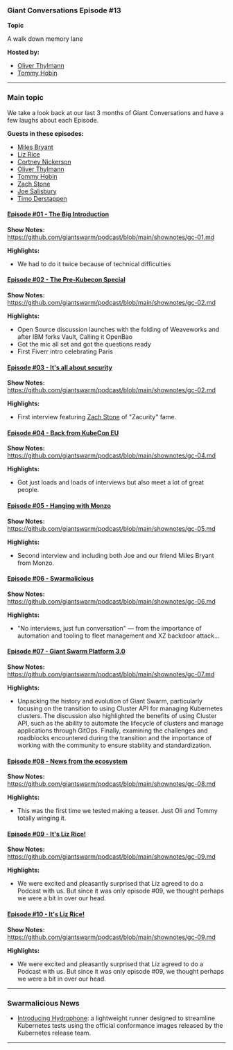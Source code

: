 ### Giant Conversations Episode #13

**Topic** 

A walk down memory lane

**Hosted by:** 

* [Oliver Thylmann](https://twitter.com/othylmann)
* [Tommy Hobin](https://twitter.com/tommyhobin)

------------------------------------------------------------------------------------------------------------------------------
### Main topic
We take a look back at our last 3 months of Giant Conversations and have a few laughs about each Episode.

**Guests in these episodes:** 
* [Miles Bryant](https://www.linkedin.com/in/milesbryant/)
* [Liz Rice](https://twitter.com/lizrice)
* [Cortney Nickerson](https://twitter.com/TechTalkingMom)
* [Oliver Thylmann](https://twitter.com/othylmann)
* [Tommy Hobin](https://twitter.com/tommyhobin)
* [Zach Stone](https://twitter.com/StoneZach) 
* [Joe Salisbury](https://twitter.com/salisbury_joe)
* [Timo Derstappen](https://github.com/teemow)

#### [Episode #01 - The Big Introduction](https://open.spotify.com/episode/0RwRHWYBwfn47JNguER0Ts?si=5d6699fb81de47fd)

**Show Notes:** https://github.com/giantswarm/podcast/blob/main/shownotes/gc-01.md

**Highlights:**
- We had to do it twice because of technical difficulties

#### [Episode #02 - The Pre-Kubecon Special](https://open.spotify.com/episode/2O6uJJLfxBlw0vo5AjjqWc?si=48c151c9de334f62)

**Show Notes:** https://github.com/giantswarm/podcast/blob/main/shownotes/gc-02.md

**Highlights:**
- Open Source discussion launches with the folding of Weaveworks and after IBM forks Vault, Calling it OpenBao
- Got the mic all set and got the questions ready
- First Fiverr intro celebrating Paris

#### [Episode #03 - It's all about security](https://open.spotify.com/episode/3WYLaYJ5YUv6lPGnh5IV1C?si=bq6iPvt-SRCYH6O0f_QdAA)

**Show Notes:** https://github.com/giantswarm/podcast/blob/main/shownotes/gc-02.md

**Highlights:**
- First interview featuring [Zach Stone](https://twitter.com/StoneZach) of "Zacurity" fame. 


#### [Episode #04 - Back from KubeCon EU](https://open.spotify.com/episode/6OaDFabg49OWdsGSG3cdDq?si=y3elZVOJRvavY1R2s1UvPA)

**Show Notes:** https://github.com/giantswarm/podcast/blob/main/shownotes/gc-04.md

**Highlights:**
- Got just loads and loads of interviews but also meet a lot of great people.

#### [Episode #05 - Hanging with Monzo](https://open.spotify.com/episode/6OaDFabg49OWdsGSG3cdDq?si=y3elZVOJRvavY1R2s1UvPA)

**Show Notes:** https://github.com/giantswarm/podcast/blob/main/shownotes/gc-05.md

**Highlights:**
- Second interview and including both Joe and our friend Miles Bryant from Monzo. 

#### [Episode #06 - Swarmalicious](https://open.spotify.com/episode/4YKafFEXzKcVxyjOVm7pTN?si=O-OXc1k4Tk6-_CrTKVxhOw)

**Show Notes:** https://github.com/giantswarm/podcast/blob/main/shownotes/gc-06.md

**Highlights:**
- "No interviews, just fun conversation" — from the importance of automation and tooling to fleet management and XZ backdoor attack...

#### [Episode #07 - Giant Swarm Platform 3.0](https://open.spotify.com/episode/4YKafFEXzKcVxyjOVm7pTN?si=O-OXc1k4Tk6-_CrTKVxhOw)

**Show Notes:** https://github.com/giantswarm/podcast/blob/main/shownotes/gc-07.md

**Highlights:**
- Unpacking the history and evolution of Giant Swarm, particularly focusing on the transition to using Cluster API for managing Kubernetes clusters. The discussion also highlighted the benefits of using Cluster API, such as the ability to automate the lifecycle of clusters and manage applications through GitOps. Finally, examining the challenges and roadblocks encountered during the transition and the importance of working with the community to ensure stability and standardization.

#### [Episode #08 - News from the ecosystem](https://open.spotify.com/episode/6L4Gvxr1jHVkBdllSrsMCH?si=1fd8c934ee034a41)

**Show Notes:** https://github.com/giantswarm/podcast/blob/main/shownotes/gc-08.md

**Highlights:**
- This was the first time we tested making a teaser. Just Oli and Tommy totally winging it.


#### [Episode #09 - It's Liz Rice!](https://open.spotify.com/episode/42cdaIkGZWSsE3dKWZwR1K?si=b2cf14f511744d3b)

**Show Notes:** https://github.com/giantswarm/podcast/blob/main/shownotes/gc-09.md

**Highlights:**
- We were excited and pleasantly surprised that Liz agreed to do a Podcast with us. But since it was only episode #09, we thought perhaps we were a bit in over our head.

#### [Episode #10 - It's Liz Rice!](https://open.spotify.com/episode/42cdaIkGZWSsE3dKWZwR1K?si=b2cf14f511744d3b)

**Show Notes:** https://github.com/giantswarm/podcast/blob/main/shownotes/gc-09.md

**Highlights:**
- We were excited and pleasantly surprised that Liz agreed to do a Podcast with us. But since it was only episode #09, we thought perhaps we were a bit in over our head. 

------------------------------------------------------------------------------------------------------------------------------

### Swarmalicious News 

- [Introducing Hydrophone](https://www.kubernetes.dev/blog/2024/05/23/introducing-hydrophone/): a lightweight runner designed to streamline Kubernetes tests using the official conformance images released by the Kubernetes release team.


------------------------------------------------------------------------------------------------------------------------------
